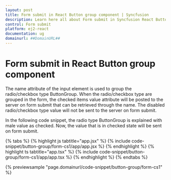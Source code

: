 ```yaml
---
layout: post
title: Form submit in React Button group component | Syncfusion
description: Learn here all about Form submit in Syncfusion React Button group component of Syncfusion Essential JS 2 and more.
control: Form submit 
platform: ej2-react
documentation: ug
domainurl: ##DomainURL##
---
```


# Form submit in React Button group component

The name attribute of the input element is used to group the radio/checkbox type ButtonGroup. When the radio/checkbox type are grouped in the form, the checked items value attribute will be posted to the server on form submit that can be retrieved through the name. The disabled radio/checkbox type value will not be sent to the server on form submit.

In the following code snippet, the radio type ButtonGroup is explained with male value as checked. Now, the value that is in checked state will be sent on form submit.

{% tabs %}
{% highlight js tabtitle="app.jsx" %}
{% include code-snippet/button-group/form-cs1/app/app.jsx %}
{% endhighlight %}
{% highlight ts tabtitle="app.tsx" %}
{% include code-snippet/button-group/form-cs1/app/app.tsx %}
{% endhighlight %}
{% endtabs %}

 {% previewsample "page.domainurl/code-snippet/button-group/form-cs1" %}